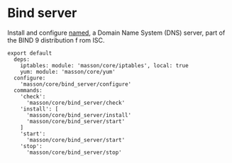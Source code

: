 
# Bind server

Install and configure [named](http://linux.die.net/man/8/named), a 
Domain Name System (DNS) server, part of the BIND 9 distribution f
rom ISC.

    export default
      deps:
        iptables: module: 'masson/core/iptables', local: true
        yum: module: 'masson/core/yum'
      configure:
        'masson/core/bind_server/configure'
      commands:
        'check':
          'masson/core/bind_server/check'
        'install': [
          'masson/core/bind_server/install'
          'masson/core/bind_server/start'
        ]
        'start':
          'masson/core/bind_server/start'
        'stop':
          'masson/core/bind_server/stop'
